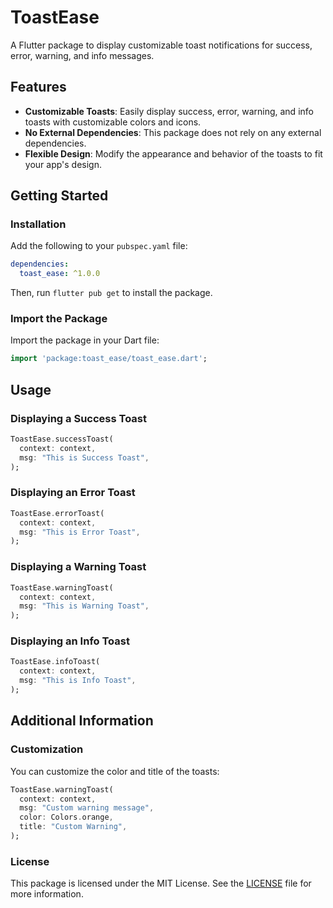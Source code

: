 
# ToastEase

A Flutter package to display customizable toast notifications for success, error, warning, and info messages.

## Features

- **Customizable Toasts**: Easily display success, error, warning, and info toasts with customizable colors and icons.
- **No External Dependencies**: This package does not rely on any external dependencies.
- **Flexible Design**: Modify the appearance and behavior of the toasts to fit your app's design.

## Getting Started

### Installation

Add the following to your `pubspec.yaml` file:

```yaml
dependencies:
  toast_ease: ^1.0.0
```

Then, run `flutter pub get` to install the package.

### Import the Package

Import the package in your Dart file:

```dart
import 'package:toast_ease/toast_ease.dart';
```

## Usage

### Displaying a Success Toast

```dart
ToastEase.successToast(
  context: context,
  msg: "This is Success Toast",
);
```

### Displaying an Error Toast

```dart
ToastEase.errorToast(
  context: context,
  msg: "This is Error Toast",
);
```

### Displaying a Warning Toast

```dart
ToastEase.warningToast(
  context: context,
  msg: "This is Warning Toast",
);
```

### Displaying an Info Toast

```dart
ToastEase.infoToast(
  context: context,
  msg: "This is Info Toast",
);
```

## Additional Information

### Customization

You can customize the color and title of the toasts:

```dart
ToastEase.warningToast(
  context: context,
  msg: "Custom warning message",
  color: Colors.orange,
  title: "Custom Warning",
);
```

### License

This package is licensed under the MIT License. See the [LICENSE](LICENSE) file for more information.
